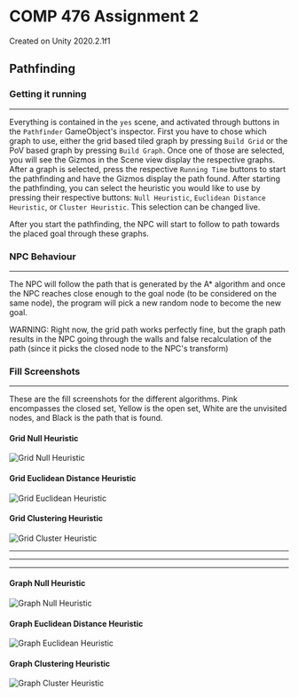 # COMP 476 Assignment 2

Created on Unity 2020.2.1f1

## Pathfinding

### Getting it running

---

Everything is contained in the `yes` scene, and activated through buttons in the `Pathfinder` GameObject's inspector. First you have to chose which graph to use, either the grid based tiled graph by pressing `Build Grid` or the PoV based graph by pressing `Build Graph`. Once one of those are selected, you will see the Gizmos in the Scene view display the respective graphs. After a graph is selected, press the respective `Running Time` buttons to start the pathfinding and have the Gizmos display the path found. After starting the pathfinding, you can select the heuristic you would like to use by pressing their respective buttons: `Null Heuristic`, `Euclidean Distance Heuristic`, or `Cluster Heuristic`. This selection can be changed live.

After you start the pathfinding, the NPC will start to follow to path towards the placed goal through these graphs.

### NPC Behaviour

---

The NPC will follow the path that is generated by the A* algorithm and once the NPC reaches close enough to the goal node (to be considered on the same node), the program will pick a new random node to become the new goal.

WARNING: Right now, the grid path works perfectly fine, but the graph path results in the NPC going through the walls and false recalculation of the path (since it picks the closed node to the NPC's transform)

### Fill Screenshots

---

These are the fill screenshots for the different algorithms. Pink encompasses the closed set, Yellow is the open set, White are the unvisited nodes, and Black is the path that is found.

#### Grid Null Heuristic

![Grid Null Heuristic](/images/GridNull.png)

#### Grid Euclidean Distance Heuristic

![Grid Euclidean Heuristic](/images/GridEuclid.png)

#### Grid Clustering Heuristic

![Grid Cluster Heuristic](/images/GridCluster.png)

---
---
---

#### Graph Null Heuristic

![Graph Null Heuristic](/images/GraphNull.png)

#### Graph Euclidean Distance Heuristic

![Graph Euclidean Heuristic](/images/GraphEuclid.png)

#### Graph Clustering Heuristic

![Graph Cluster Heuristic](/images/GraphCluster.png)
